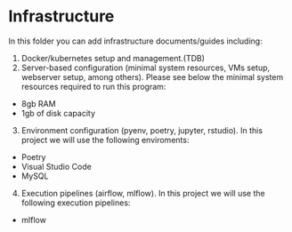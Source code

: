 # Infrastructure

In this folder you can add infrastructure documents/guides including:

1. Docker/kubernetes setup and management.(TDB)
2. Server-based configuration (minimal system resources, VMs setup, webserver setup, among others). Please see below the minimal system resources required to run this program:
 * 8gb RAM
 * 1gb of disk capacity
3. Environment configuration (pyenv, poetry, jupyter, rstudio). In this project we will use the following enviroments:
 * Poetry
 * Visual Studio Code
 * MySQL
4. Execution pipelines (airflow, mlflow). In this project we will use the following execution pipelines:
 * mlflow
